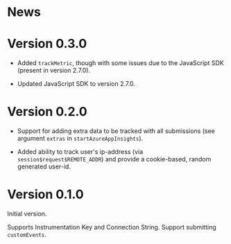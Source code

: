 # News

# Version 0.3.0

* Added `trackMetric`, though with some issues due to the JavaScript SDK (present in version 2.7.0).

* Updated JavaScript SDK to version 2.7.0.

# Version 0.2.0

* Support for adding extra data to be tracked with all submissions (see argument `extras` in `startAzureAppInsights`).

* Added ability to track user's ip-address (via `session$request$REMOTE_ADDR`)
  and provide a cookie-based, random generated user-id.

# Version 0.1.0

Initial version.

Supports Instrumentation Key and Connection String.
Support submitting `customEvents`.
